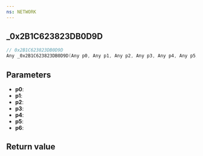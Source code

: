 ```yaml
---
ns: NETWORK
---
```

## _0x2B1C623823DB0D9D

```c
// 0x2B1C623823DB0D9D
Any _0x2B1C623823DB0D9D(Any p0, Any p1, Any p2, Any p3, Any p4, Any p5, Any p6);
```


## Parameters
* **p0**: 
* **p1**: 
* **p2**: 
* **p3**: 
* **p4**: 
* **p5**: 
* **p6**: 

## Return value
